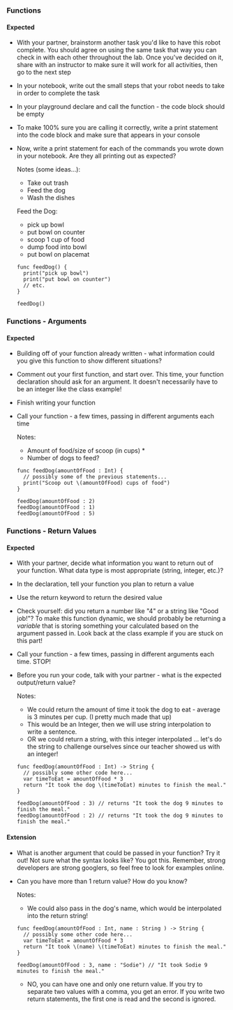 ### Functions

#### Expected

* With your partner, brainstorm another task you'd like to have this robot complete. You should agree on using the same task that way you can check in with each other throughout the lab. Once you've decided on it, share with an instructor to make sure it will work for all activities, then go to the next step
* In your notebook, write out the small steps that your robot needs to take in order to complete the task
* In your playground declare and call the function - the code block should be empty
* To make 100% sure you are calling it correctly, write a print statement into the code block and make sure that appears in your console
* Now, write a print statement for each of the commands you wrote down in your notebook. Are they all printing out as expected?

  Notes (some ideas...):
    - Take out trash
    - Feed the dog
    - Wash the dishes

  Feed the Dog:
    - pick up bowl
    - put bowl on counter
    - scoop 1 cup of food
    - dump food into bowl
    - put bowl on placemat

  ```
  func feedDog() {
    print("pick up bowl")
    print("put bowl on counter")
    // etc.
  }

  feedDog()
  ```

### Functions - Arguments

#### Expected

* Building off of your function already written - what information could you give this function to show different situations?
* Comment out your first function, and start over. This time, your function declaration should ask for an argument. It doesn't necessarily have to be an integer like the class example!
* Finish writing your function
* Call your function - a few times, passing in different arguments each time


  Notes:
    - Amount of food/size of scoop (in cups) *
    - Number of dogs to feed?

  ```
  func feedDog(amountOfFood : Int) {
    // possibly some of the previous statements...
    print("Scoop out \(amountOfFood) cups of food")
  }

  feedDog(amountOfFood : 2)
  feedDog(amountOfFood : 1)
  feedDog(amountOfFood : 5)
  ```

### Functions - Return Values

#### Expected

* With your partner, decide what information you want to return out of your function. What data type is most appropriate (string, integer, etc.)?
* In the declaration, tell your function you plan to return a value
* Use the return keyword to return the desired value
* Check yourself: did you return a number like "4" or a string like "Good job!"? To make this function dynamic, we should probably be returning a _variable_ that is storing something your calculated based on the argument passed in. Look back at the class example if you are stuck on this part!
* Call your function - a few times, passing in different arguments each time. STOP!
* Before you run your code, talk with your partner - what is the expected output/return value?


  Notes:
    - We could return the amount of time it took the dog to eat - average is 3 minutes per cup. (I pretty much made that up)
    - This would be an Integer, then we will use string interpolation to write a sentence.
    - OR we could return a string, with this integer interpolated ... let's do the string to challenge ourselves since our teacher showed us with an integer!


    ```
    func feedDog(amountOfFood : Int) -> String {
      // possibly some other code here...
      var timeToEat = amountOfFood * 3
      return "It took the dog \(timeToEat) minutes to finish the meal."
    }

    feedDog(amountOfFood : 3) // returns "It took the dog 9 minutes to finish the meal."
    feedDog(amountOfFood : 2) // returns "It took the dog 9 minutes to finish the meal."
    ```

#### Extension

* What is another argument that could be passed in your function? Try it out! Not sure what the syntax looks like? You got this. Remember, strong developers are strong googlers, so feel free to look for examples online.
* Can you have more than 1 return value? How do you know?

  Notes:
    - We could also pass in the dog's name, which would be interpolated into the return string!
    ```
    func feedDog(amountOfFood : Int, name : String ) -> String {
      // possibly some other code here...
      var timeToEat = amountOfFood * 3
      return "It took \(name) \(timeToEat) minutes to finish the meal."
    }

    feedDog(amountOfFood : 3, name : "Sodie") // "It took Sodie 9 minutes to finish the meal."
    ```
    - NO, you can have one and only one return value. If you try to separate two values with a comma, you get an error. If you write two return statements, the first one is read and the second is ignored. 
